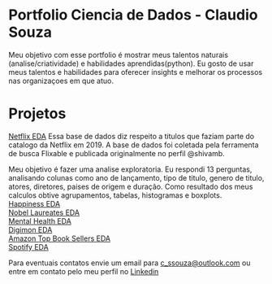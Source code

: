# Portfolio Ciencia de Dados - Claudio Souza
Meu objetivo com esse portfolio é mostrar meus talentos naturais (analise/criatividade) e habilidades aprendidas(python).
Eu gosto de usar meus talentos e habilidades para oferecer insights e melhorar os processos nas organizaçoes em que atuo. 

# Projetos

[Netflix EDA](https://www.kaggle.com/cssouza91/netflix-eda) Essa base de dados diz respeito a titulos que faziam parte do catalogo da Netflix em 2019. A base de dados foi coletada pela ferramenta de busca Flixable e publicada originalmente no perfil @shivamb.

Meu objetivo é fazer uma analise exploratoria. Eu respondi 13 perguntas, analisando colunas como ano de lançamento, tipo de titulo, genero de titulo, atores, diretores, paises de origem e duração. Como resultado dos meus calculos obtive agrupamentos, tabelas, histogramas e boxplots. <br>
[Happiness EDA](https://www.kaggle.com/cssouza91/happiness-eda) <br>
[Nobel Laureates EDA](https://www.kaggle.com/cssouza91/nobel-laureates-eda)<br>
[Mental Health EDA](https://www.kaggle.com/cssouza91/mental-health-eda)<br>
[Digimon EDA](https://www.kaggle.com/cssouza91/digimon-eda)<br>
[Amazon Top Book Sellers EDA](https://www.kaggle.com/cssouza91/amazon-top-50-eda)<br>
[Spotify EDA](https://www.kaggle.com/cssouza91/spotify-eda)<br>

Para eventuais contatos envie um email para c_ssouza@outlook.com ou entre em contato pelo meu perfil no [Linkedin](https://www.linkedin.com/in/claudioss/)
